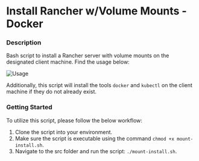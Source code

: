 # Install Rancher w/Volume Mounts - Docker

### Description
Bash script to install a Rancher server with volume mounts on the designated client machine. Find the usage below:

![Usage](https://github.com/markusewalker/Rancher-Goodies/blob/main/install/docker/volume-mount/install.jpg)

Additionally, this script will install the tools `docker` and `kubectl` on the client machine if they do not already exist.

### Getting Started
To utilize this script, please follow the below workflow:

1. Clone the script into your environment.
2. Make sure the script is executable using the command `chmod +x mount-install.sh`.
3. Navigate to the src folder and run the script: `./mount-install.sh`.
